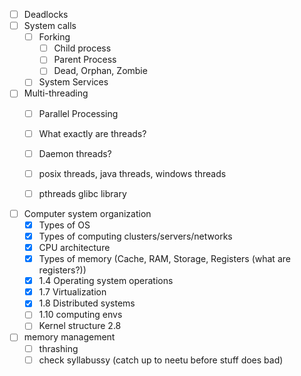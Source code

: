 - [ ] Deadlocks
- [ ] System calls
	- [ ] Forking
		- [ ] Child process
		- [ ] Parent Process
		- [ ] Dead, Orphan, Zombie
	- [ ] System Services
- [ ] Multi-threading
	- [ ] Parallel Processing
	- [ ] What exactly are threads?
	- [ ] Daemon threads?
	- [ ] posix threads, java threads, windows threads
	- [ ] pthreads glibc library


- [ ] Computer system organization
	- [x] Types of OS
	- [x] Types of computing clusters/servers/networks
	- [x] CPU architecture
	- [x] Types of memory (Cache, RAM, Storage, Registers (what are registers?))
	- [x] 1.4 Operating system operations
	- [x] 1.7 Virtualization
	- [x] 1.8 Distributed systems
	- [ ] 1.10 computing envs
	- [ ] Kernel structure 2.8

- [ ] memory management
	- [ ] thrashing
	- [ ] check syllabussy (catch up to neetu before stuff does bad)